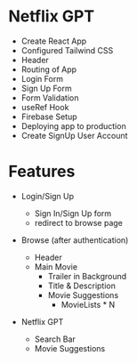 # Netflix GPT

- Create React App
- Configured Tailwind CSS
- Header
- Routing of App
- Login Form
- Sign Up Form
- Form Validation
- useRef Hook
- Firebase Setup
- Deploying app to production
- Create SignUp User Account

# Features

- Login/Sign Up
    - Sign In/Sign Up form
    - redirect to browse page

- Browse (after authentication)
    - Header
    - Main Movie
        - Trailer in Background
        - Title & Description
        - Movie Suggestions
            - MovieLists * N
- Netflix GPT
    - Search Bar
    - Movie Suggestions
